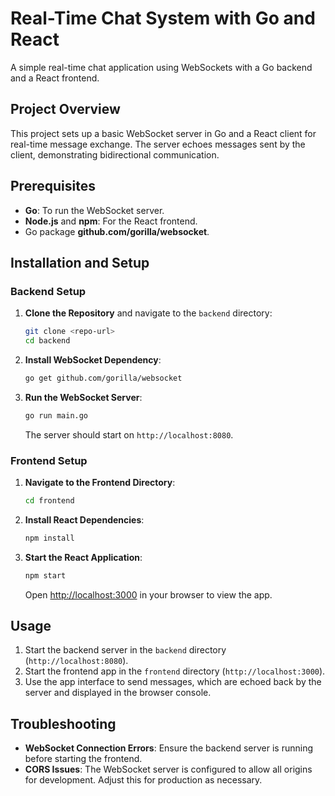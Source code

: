 # Real-Time Chat System with Go and React

A simple real-time chat application using WebSockets with a Go backend and a React frontend.

## Project Overview

This project sets up a basic WebSocket server in Go and a React client for real-time message exchange. The server echoes messages sent by the client, demonstrating bidirectional communication.

## Prerequisites

- **Go**: To run the WebSocket server.
- **Node.js** and **npm**: For the React frontend.
- Go package **github.com/gorilla/websocket**.

## Installation and Setup

### Backend Setup

1. **Clone the Repository** and navigate to the `backend` directory:
   ```bash
   git clone <repo-url>
   cd backend
   ```

2. **Install WebSocket Dependency**:
   ```bash
   go get github.com/gorilla/websocket
   ```

3. **Run the WebSocket Server**:
   ```bash
   go run main.go
   ```
   The server should start on `http://localhost:8080`.

### Frontend Setup

1. **Navigate to the Frontend Directory**:
   ```bash
   cd frontend
   ```

2. **Install React Dependencies**:
   ```bash
   npm install
   ```

3. **Start the React Application**:
   ```bash
   npm start
   ```
   Open [http://localhost:3000](http://localhost:3000) in your browser to view the app.

## Usage

1. Start the backend server in the `backend` directory (`http://localhost:8080`).
2. Start the frontend app in the `frontend` directory (`http://localhost:3000`).
3. Use the app interface to send messages, which are echoed back by the server and displayed in the browser console.

## Troubleshooting

- **WebSocket Connection Errors**: Ensure the backend server is running before starting the frontend.
- **CORS Issues**: The WebSocket server is configured to allow all origins for development. Adjust this for production as necessary.

[## License]:#

[This project is licensed under the MIT License.]:#
